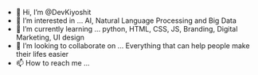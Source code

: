 - 👋 Hi, I’m @DevKiyoshit
- 👀 I’m interested in ... AI, Natural Language Processing and Big Data
- 🌱 I’m currently learning ... python, HTML, CSS, JS, Branding, Digital Marketing, UI design 
- 💞️ I’m looking to collaborate on ... Everything that can help people make their lifes easier
- 📫 How to reach me ...

<!---
DevKiyoshit/DevKiyoshit is a ✨ special ✨ repository because its `README.md` (this file) appears on your GitHub profile.
You can click the Preview link to take a look at your changes.
--->
